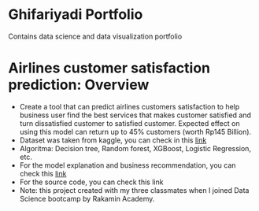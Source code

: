 # Ghifariyadi Portfolio
Contains data science and data visualization portfolio

# Airlines customer satisfaction prediction: Overview
* Create a tool that can predict airlines customers satisfaction to help business user find the best services that makes customer satisfied and turn dissatisfied customer to satisfied customer. Expected effect on using this model can return up to 45% customers (worth Rp145 Billion).
* Dataset was taken from kaggle, you can check in this [link](https://www.kaggle.com/sjleshrac/airlines-customer-satisfaction)
* Algoritma: Decision tree, Random forest, XGBoost, Logistic Regression, etc.
* For the model explanation and business recommendation, you can check this [link](https://github.com/Ghifariyadi/DS/blob/main/Ghifariyadi%20-%20Model%20presentation.pdf)
* For the source code, you can check this link
* Note: this project created with my three classmates when I joined Data Science bootcamp by Rakamin Academy. 
